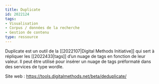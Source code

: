 ```yaml
---
title: Duplicate
id: 2022124
tags:
- Visualisation
- Corpus / données de la recherche
- Gestion de contenu
type: ressource
---
```


Duplicate est un outil de la [[2022107|Digital Methods Initiative]] qui sert à répliquer les [[2022433|tags]] d’un nuage de tags en fonction de leur valeur. Il peut être utilisé pour insérer un nuage de tags préformaté dans des services de type wordle.

Site web : <https://tools.digitalmethods.net/beta/deduplicate/>

